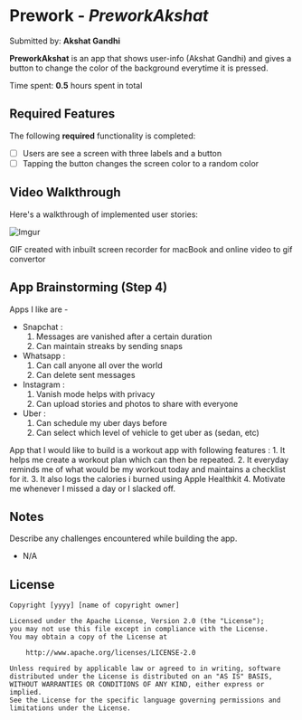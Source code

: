 # Prework - *PreworkAkshat*

Submitted by: **Akshat Gandhi**

**PreworkAkshat** is an app that shows user-info (Akshat Gandhi) and gives a button to change the color of the background everytime it is pressed. 

Time spent: **0.5** hours spent in total

## Required Features

The following **required** functionality is completed:

- [ ] Users are see a screen with three labels and a button
- [ ] Tapping the button changes the screen color to a random color
 
## Video Walkthrough

Here's a walkthrough of implemented user stories:

![Imgur](https://i.imgur.com/77R7cpE.gif)


<!-- Replace this with whatever GIF tool you used! -->
GIF created with inbuilt screen recorder for macBook and online video to gif convertor
<!-- Recommended tools:
[Kap](https://getkap.co/) for macOS
[ScreenToGif](https://www.screentogif.com/) for Windows
[peek](https://github.com/phw/peek) for Linux. -->

## App Brainstorming (Step 4)
Apps I like are - 
  - Snapchat : 
     1. Messages are vanished after a certain duration
     2. Can maintain streaks by sending snaps
  - Whatsapp :
     1. Can call anyone all over the world
     2. Can delete sent messages
  - Instagram :
     1. Vanish mode helps with privacy
     2. Can upload stories and photos to share with everyone
  - Uber :
     1. Can schedule my uber days before
     2. Can select which level of vehicle to get uber as (sedan, etc)

App that I would like to build is a workout app with following features : 
    1. It helps me create a workout plan which can then be repeated. 
    2. It everyday reminds me of what would be my workout today and maintains a checklist for it. 
    3. It also logs the calories i burned using Apple Healthkit 
    4. Motivate me whenever I missed a day or I slacked off. 

## Notes

Describe any challenges encountered while building the app.
- N/A

## License

    Copyright [yyyy] [name of copyright owner]

    Licensed under the Apache License, Version 2.0 (the "License");
    you may not use this file except in compliance with the License.
    You may obtain a copy of the License at

        http://www.apache.org/licenses/LICENSE-2.0

    Unless required by applicable law or agreed to in writing, software
    distributed under the License is distributed on an "AS IS" BASIS,
    WITHOUT WARRANTIES OR CONDITIONS OF ANY KIND, either express or implied.
    See the License for the specific language governing permissions and
    limitations under the License.
